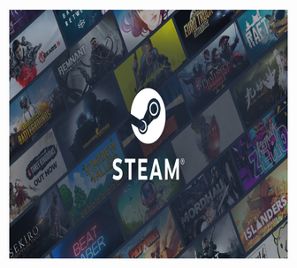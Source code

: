 <p align="center">
  <a href="https://store.steampowered.com/?l=english"><img src="assets/steamLogo.jpg" alt="Steam" height="450px"></a>
</p>